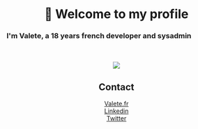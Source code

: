 <h1 align="center">👋 Welcome to my profile </h1>
<h3>I'm Valete, a 18 years french developer and sysadmin</h3>
<br>
<br>
<div align="center">
<img src="https://github-readme-stats.vercel.app/api/top-langs/?username=anuraghazra&langs_count=8"></img>
<div>
<h2>Contact</h2>
<a href="valete.fr">Valete.fr</a>
<br>
<a href="https://www.linkedin.com/in/valentin-perier-picard-305186236/">Linkedin</a>
<br>
<a href="https://twitter.com/ValentinPerier_">Twitter</a>